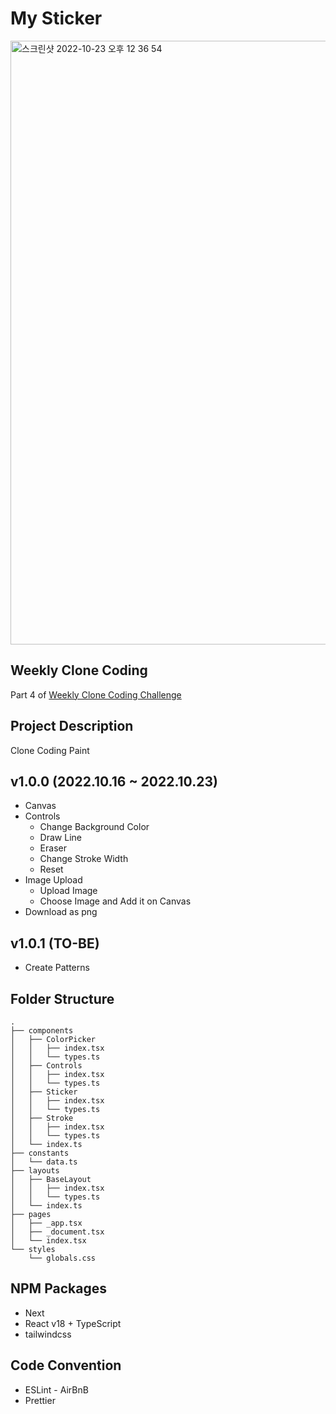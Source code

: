 # My Sticker

<img width="966" alt="스크린샷 2022-10-23 오후 12 36 54" src="https://user-images.githubusercontent.com/52883505/197372256-7891065c-615e-4002-9841-809fadce7bb8.png">

## Weekly Clone Coding

Part 4 of [Weekly Clone Coding Challenge](https://github.com/namiein/weekly-clone-coding)

## Project Description

Clone Coding Paint

## v1.0.0 (2022.10.16 ~ 2022.10.23)

-   Canvas
-   Controls
    -   Change Background Color
    -   Draw Line
    -   Eraser
    -   Change Stroke Width
    -   Reset
-   Image Upload
    -   Upload Image
    -   Choose Image and Add it on Canvas
-   Download as png

## v1.0.1 (TO-BE)

-   Create Patterns

## Folder Structure

```
.
├── components
│   ├── ColorPicker
│   │   ├── index.tsx
│   │   └── types.ts
│   ├── Controls
│   │   ├── index.tsx
│   │   └── types.ts
│   ├── Sticker
│   │   ├── index.tsx
│   │   └── types.ts
│   ├── Stroke
│   │   ├── index.tsx
│   │   └── types.ts
│   └── index.ts
├── constants
│   └── data.ts
├── layouts
│   ├── BaseLayout
│   │   ├── index.tsx
│   │   └── types.ts
│   └── index.ts
├── pages
│   ├── _app.tsx
│   ├── _document.tsx
│   └── index.tsx
└── styles
    └── globals.css

```

## NPM Packages

-   Next
-   React v18 + TypeScript
-   tailwindcss

## Code Convention

-   ESLint - AirBnB
-   Prettier
